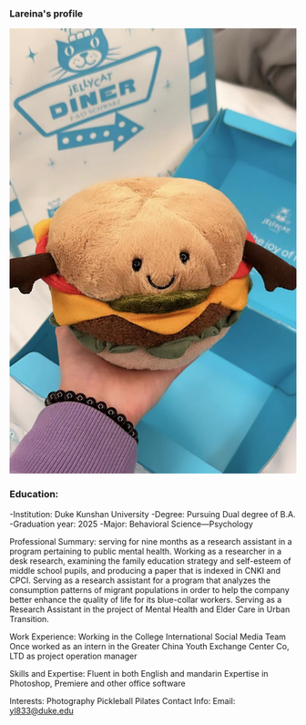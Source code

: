 ### Lareina's profile
![d](./photo.jpg)
### Education:
  -Institution: Duke Kunshan University
  -Degree: Pursuing Dual degree of B.A.
  -Graduation year: 2025
  -Major: Behavioral Science—Psychology


Professional Summary:
serving for nine months as a research assistant in a program pertaining to public mental health.
Working as a researcher in a desk research, examining the family education strategy and self-esteem of middle school pupils, and producing a paper that is indexed in CNKI and CPCI.
Serving as a research assistant for a program that analyzes the consumption patterns of migrant populations in order to help the company better enhance the quality of life for its blue-collar workers.
Serving as a Research Assistant in the project of Mental Health and Elder Care in Urban Transition. 




Work Experience:
Working in the College International Social Media Team 
Once worked as an intern in the Greater China Youth Exchange Center Co, LTD as project operation manager


Skills and Expertise:
Fluent in both English and mandarin 
Expertise in Photoshop, Premiere and other office software


Interests:
Photography
Pickleball
Pilates
Contact Info:
Email: yl833@duke.edu

